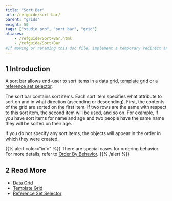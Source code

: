 ```yaml
---
title: "Sort Bar"
url: /refguide/sort-bar/
parent: "grids"
weight: 50
tags: ["studio pro", "sort bar", "grid"]
aliases:
    - /refguide/Sort+Bar.html
    - /refguide/Sort+Bar
#If moving or renaming this doc file, implement a temporary redirect and let the respective team know they should update the URL in the product. See Mapping to Products for more details.
---
```


## 1 Introduction

A sort bar allows end-user to sort items in a [data grid](/refguide/data-grid/), [template grid](/refguide/template-grid/) or a [reference set selector](/refguide/reference-set-selector/). 

The sort bar contains sort items. Each sort item specifies what attribute to sort on and in what direction (ascending or descending). First, the contents of the grid are sorted on the first item. If two rows are the same with respect to this sort item, the second item will be used, and so on. For example, if you have sort items for name and age and two people have the same name they will be sorted on their age.

If you do not specify any sort items, the objects will appear in the order in which they were created.

{{% alert color="info" %}}
There are special cases for ordering behavior. For more details, refer to [Order By Behavior](/refguide/ordering-behavior/).
{{% /alert %}}

## 2 Read More

* [Data Grid](/refguide/data-grid/)
* [Template Grid](/refguide/template-grid/)
* [Reference Set Selector](/refguide/reference-set-selector/)
